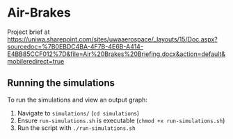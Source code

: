 # Air-Brakes

Project brief at https://uniwa.sharepoint.com/sites/uwaaerospace/_layouts/15/Doc.aspx?sourcedoc=%7B0EBDC4BA-4F7B-4E6B-A414-E4BB85CCF012%7D&file=Air%20Brakes%20Briefing.docx&action=default&mobileredirect=true

## Running the simulations

To run the simulations and view an output graph:

1. Navigate to `simulations/` (`cd simulations`)
2. Ensure `run-simulations.sh` is executable (`chmod +x run-simulations.sh`)
3. Run the script with `./run-simulations.sh`
